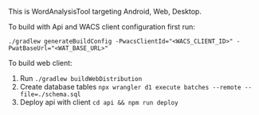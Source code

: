 This is WordAnalysisTool targeting Android, Web, Desktop.

To build with Api and WACS client configuration first run:

`./gradlew generateBuildConfig -PwacsClientId="<WACS_CLIENT_ID>" -PwatBaseUrl="<WAT_BASE_URL>"`

To build web client:

1. Run `./gradlew buildWebDistribution`
2. Create database tables `npx wrangler d1 execute batches --remote --file=./schema.sql`
3. Deploy api with client `cd api && npm run deploy`
